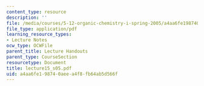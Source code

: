 ```yaml
---
content_type: resource
description: ''
file: /media/courses/5-12-organic-chemistry-i-spring-2005/a4aa6fe198740aeea4f8fb64ab5d566f_lecture15_s05.pdf
file_type: application/pdf
learning_resource_types:
- Lecture Notes
ocw_type: OCWFile
parent_title: Lecture Handouts
parent_type: CourseSection
resourcetype: Document
title: lecture15_s05.pdf
uid: a4aa6fe1-9874-0aee-a4f8-fb64ab5d566f
---
```


